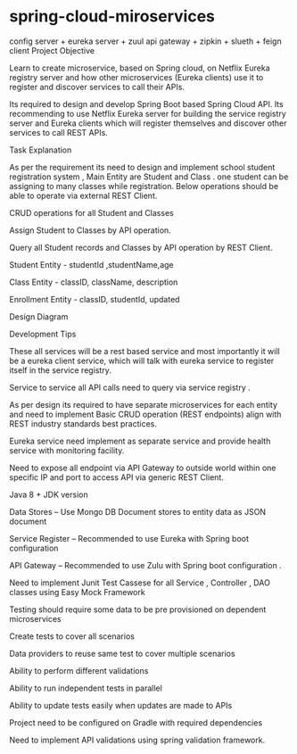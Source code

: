# spring-cloud-miroservices
config server + eureka server + zuul api gateway + zipkin + slueth + feign client
Project Objective 

 

Learn to create microservice, based on Spring cloud, on Netflix Eureka registry server and how other microservices (Eureka clients) use it to register and discover services to call their APIs. 

Its required to design and develop  Spring Boot based Spring Cloud API. Its recommending to  use Netflix Eureka server for building the service registry server and Eureka clients which will register themselves and discover other services to call REST APIs. 

Task  Explanation 

 

As per the requirement its need to design and implement school student registration system , Main Entity are Student and Class . one student can be assigning to many classes while registration. Below operations should be able to operate via external REST Client.  

CRUD operations for all Student and Classes 

Assign Student to Classes by API operation. 

Query all Student records and  Classes by API operation by REST Client. 

Student Entity  - studentId ,studentName,age 

Class Entity  - classID, className, description  

Enrollment Entity  - classID, studentId, updated 

 

 

Design Diagram  

 

 

 

 

Development Tips  

 

These all  services will be a rest based service and most importantly it will be a eureka client service, which will talk with eureka service to register itself in the service registry. 

Service to service all API calls need to query via service registry . 

As per design its required to have separate microservices for each entity and need to implement Basic CRUD operation (REST endpoints)  align with  REST industry standards best practices. 

Eureka service need  implement as separate service and provide health service with monitoring facility. 

Need to expose all endpoint via API Gateway to outside world within one specific  IP and port to access API via  generic REST Client. 

Java 8 + JDK version  

Data Stores – Use Mongo DB Document stores to entity data as JSON document 

Service Register  – Recommended to use  Eureka with Spring boot configuration  

API Gateway – Recommended to use  Zulu  with Spring boot configuration . 

Need to implement Junit Test Cassese for all Service , Controller , DAO classes  using Easy Mock Framework 

Testing should require some data to be pre provisioned on dependent microservices 

Create tests to cover all scenarios 

Data providers to reuse same test to cover multiple scenarios 

Ability to perform different validations 

Ability to run independent tests in parallel 

Ability to update tests easily when updates are made to APIs 

Project need to be configured on Gradle with required dependencies 

Need to implement API validations using spring validation framework. 
